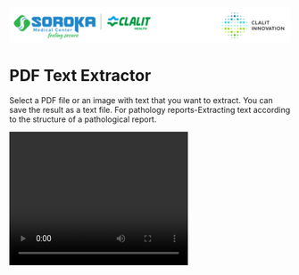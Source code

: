 ![alt text](./assets/header_logo.png)
# PDF Text Extractor

Select a PDF file or an image with text that you want to extract. You can save the result as a text file. For pathology reports-Extracting text according to the structure of a pathological report.

<video width="320" height="240" controls loop> <source src="pdf_demo_Trim.mp4" type="video/mp4"> Your browser does not support the video tag. </video>
